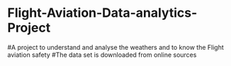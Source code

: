 # Flight-Aviation-Data-analytics-Project
#A project to understand and analyse the weathers and to know the Flight aviation safety 
#The data set is downloaded from online sources 
